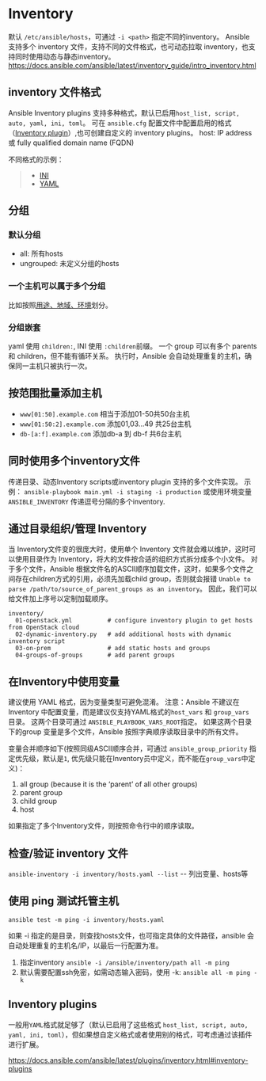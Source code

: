 # Inventory

默认 `/etc/ansible/hosts`，可通过 `-i <path>` 指定不同的inventory。
Ansible 支持多个 inventory 文件，支持不同的文件格式，也可动态拉取 inventory，也支持同时使用动态与静态inventory。
<https://docs.ansible.com/ansible/latest/inventory_guide/intro_inventory.html>

## inventory 文件格式

Ansible Inventory plugins 支持多种格式，默认已启用`host_list, script, auto, yaml, ini, toml`。
可在 `ansible.cfg` 配置文件中配置启用的格式（[Inventory plugin](#inventory-plugins)）,也可创建自定义的 inventory plugins。
host: IP address 或 fully qualified domain name (FQDN)

不同格式的示例：

> - [INI](examples/inventory/demo.ini)
> - [YAML](examples/inventory/demo.yaml)

## 分组

### 默认分组

- all: 所有hosts
- ungrouped: 未定义分组的hosts

### 一个主机可以属于多个分组

比如按照[用途、地域、环境](examples/inventory/demo.yaml)划分。

### 分组嵌套

yaml 使用 `children:`, INI 使用 `:children`前缀。
一个 group 可以有多个 parents 和 children，但不能有循环关系。
执行时，Ansible 会自动处理重复的主机，确保同一主机只被执行一次。

## 按范围批量添加主机

- `www[01:50].example.com` 相当于添加01-50共50台主机
- `www[01:50:2].example.com`  添加01,03...49 共25台主机
- `db-[a:f].example.com`  添加db-a 到 db-f 共6台主机

## 同时使用多个inventory文件

传递目录、动态Inventory scripts或inventory plugin 支持的多个文件实现。
示例： `ansible-playbook main.yml -i staging -i production`
或使用环境变量 `ANSIBLE_INVENTORY` 传递逗号分隔的多个inventory.

## 通过目录组织/管理 Inventory

当 Inventory文件变的很庞大时，使用单个 Inventory 文件就会难以维护，这时可以使用目录作为 Inventory，将大的文件按合适的组织方式拆分成多个小文件。
对于多个文件，Ansible 根据文件名的ASCII顺序加载文件，这时，如果多个文件之间存在children方式的引用，必须先加载child group，否则就会报错 `Unable to parse /path/to/source_of_parent_groups as an inventory`。
因此，我们可以给文件加上序号以定制加载顺序。

```shell
inventory/
  01-openstack.yml          # configure inventory plugin to get hosts from OpenStack cloud
  02-dynamic-inventory.py   # add additional hosts with dynamic inventory script
  03-on-prem                # add static hosts and groups
  04-groups-of-groups       # add parent groups
```

## 在Inventory中使用变量

建议使用 YAML 格式，因为变量类型可避免混淆。
注意：Ansible 不建议在 Inventory 中配置变量，而是建议仅支持YAML格式的`host_vars` 和 `group_vars` 目录。
这两个目录可通过 `ANSIBLE_PLAYBOOK_VARS_ROOT`指定。 如果这两个目录下的group 变量是多个文件，Ansible 按照字典顺序读取目录中的所有文件。

变量合并顺序如下(按照同级ASCII顺序合并，可通过 `ansible_group_priority` 指定优先级，默认是`1`, 优先级只能在Inventory员中定义，而不能在`group_vars`中定义)：

1. all group (because it is the ‘parent’ of all other groups)
2. parent group
3. child group
4. host

如果指定了多个Inventory文件，则按照命令行中的顺序读取。

## 检查/验证 inventory 文件

`ansible-inventory -i inventory/hosts.yaml --list`  -- 列出变量、hosts等

## 使用 ping 测试托管主机

`ansible test -m ping -i inventory/hosts.yaml`

如果 -i 指定的是目录，则查找hosts文件，也可指定具体的文件路径，ansible 会自动处理重复的主机名/IP，以最后一行配置为准。

1. 指定inventory `ansible -i /ansible/inventory/path all -m ping`
2. 默认需要配置ssh免密，如需动态输入密码，使用 -k: `ansible all -m ping -k`

## Inventory plugins

一般用`YAML`格式就足够了（默认已启用了这些格式 `host_list, script, auto, yaml, ini, toml`），但如果想自定义格式或者使用别的格式，可考虑通过该插件进行扩展。

<https://docs.ansible.com/ansible/latest/plugins/inventory.html#inventory-plugins>
